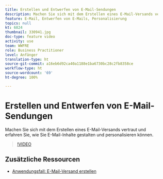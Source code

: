 ```yaml
---
title: Erstellen und Entwerfen von E-Mail-Sendungen
description: Machen Sie sich mit dem Erstellen eines E-Mail-Versands vertraut und erfahren Sie, wie Sie E-Mail-Inhalte gestalten und personalisieren können.
feature: E-Mail, Entwerfen von E-Mails, Personalisierung
topics: null
kt: 6824
thumbnail: 330941.jpg
doc-type: feature video
activity: use
team: WWFRE
role: Business Practitioner
level: Anfänger
translation-type: ht
source-git-commit: a16eb6d92ca40a1188e1ba6730bc28c2fb8358ce
workflow-type: ht
source-wordcount: '69'
ht-degree: 100%

---
```



# Erstellen und Entwerfen von E-Mail-Sendungen

Machen Sie sich mit dem Erstellen eines E-Mail-Versands vertraut und erfahren Sie, wie Sie E-Mail-Inhalte gestalten und personalisieren können.

>[!VIDEO](https://video.tv.adobe.com/v/330941?quality=12)

## Zusätzliche Ressourcen

* [Anwendungsfall: E-Mail-Versand erstellen](https://experienceleague.adobe.com/docs/campaign-classic/using/designing-content/editing-html-content/use-case--creating-an-email-delivery.html?lang=de#designing-content)
